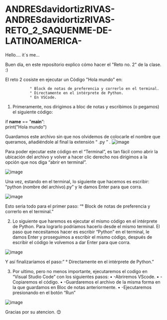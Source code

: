# ANDRESdavidortizRIVAS-ANDRESdavidortizRIVAS-RETO_2_SAQUENME-DE-LATINOAMERICA-

Hello…. it´s me... 

Buen día, en este repositorio explico cómo hacer el "Reto no. 2" de la clase.   :) 

El reto 2 cosiste en ejecutar un Código "Hola mundo" en:

               ° Block de notas de preferencia y correrlo en el terminal.
               ° Directamente en el intérprete de Python.
               ° En VSCode.
               
1.	Primeramente, nos dirigimos a bloc de notas y escribimos (o pegamos) el siguiente código:


if __name__ == "__main__”:     
print("Hola mundo")                   




Guardamos este archivo sin que nos olvidemos de colocarle el nombre que queramos, añadiéndole al final la extensión “ .py ”
.
 ![image](https://user-images.githubusercontent.com/124616179/218882472-539f73c1-6e24-4c1e-a8a2-0feff2947f4c.png)

Para poder ejecutar este código en el “Terminal”, es tan fácil como abrir la ubicación del archivo y volver a hacer clic derecho nos dirigimos a la opción que nos diga “abrir en terminal”.

 ![image](https://user-images.githubusercontent.com/124616179/218882593-07438df4-600f-4777-9054-ed4627c98b78.png)


Una vez, estando en el terminal, lo siguiente que hacemos es escribir: “python (nombre del archivo).py” y le damos Enter para que corra.

![image](https://user-images.githubusercontent.com/124616179/218882858-80b009a8-d8e4-4b54-9405-8c4b020ecd23.png)

 
Esto seria todo para el primer paso: “° Block de notas de preferencia y correrlo en el terminal.”

2.	Lo siguiente que haremos es ejecutar el mismo código en el intérprete de Python. Para lograrlo podríamos hacerlo desde el mismo terminal. El paso que necesitamos hacer es escribir “Python” en el terminal, le damos Enter y proseguimos a escribir el mismo código, después de escribir el código le volvemos a dar Enter para que corra. 

![image](https://user-images.githubusercontent.com/124616179/218882917-0972bae8-ee8a-4329-91cf-6ef946a0ff6b.png)

  Y así finalizaríamos el paso:” ° Directamente en el intérprete de Python.”
	
3.	Por ultimo, pero no menos importante, ejecutaremos el codigo en “Visual Studio Code” con los siguientes pasos:
•	-Abriremos VScode.
•	-Copiaremos el código.
•	-Guardaremos el archivo de la misma forma en la que guardamos en Bloc de notas        anteriormente. 
•	-Ejecutaremos presionando en el botón “Run”

![image](https://user-images.githubusercontent.com/124616179/218882989-79ca93e2-c440-4ea8-8fbb-b12f5949f71a.png)

 
Gracias por su atencion.    😊


